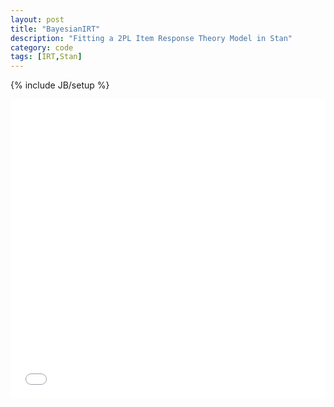 ```yaml
---
layout: post
title: "BayesianIRT"
description: "Fitting a 2PL Item Response Theory Model in Stan"
category: code
tags: [IRT,Stan]
---
```

{% include JB/setup %}


<div style='position: relative; width: 100%; height: 0px; padding-bottom: 95%;'>
<iframe style='position: absolute; left: 0px; top: 0px; width: 100%; height: 100%'
        frameborder="0" 
       src="/assets/projects/BayesianIRT/BayesianIRT.html"></iframe>
</div>

